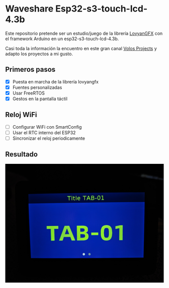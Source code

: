 # Waveshare Esp32-s3-touch-lcd-4.3b

Este repositorio pretende ser un estudio/juego de la librería 
[LovyanGFX](https://github.com/lovyan03/LovyanGFX) con el framework Arduino en un esp32-s3-touch-lcd-4.3b.

Casi toda la información la encuentro en este gran canal [Volos Projects](https://www.youtube.com/c/VolosProjects) y adapto los proyectos a mi gusto.

## Primeros pasos

- [x] Puesta en marcha de la librería lovyangfx
- [x] Fuentes personalizadas
- [x] Usar FreeRTOS 
- [x] Gestos en la pantalla táctil

## Reloj WiFi
- [ ] Configurar WiFi con SmartConfig 
- [ ] Usar el RTC interno del ESP32
- [ ] Sincronizar el reloj periodicamente 

## Resultado

<div style="text-align: center;">

![](docs/img/result.jpg)

</div>